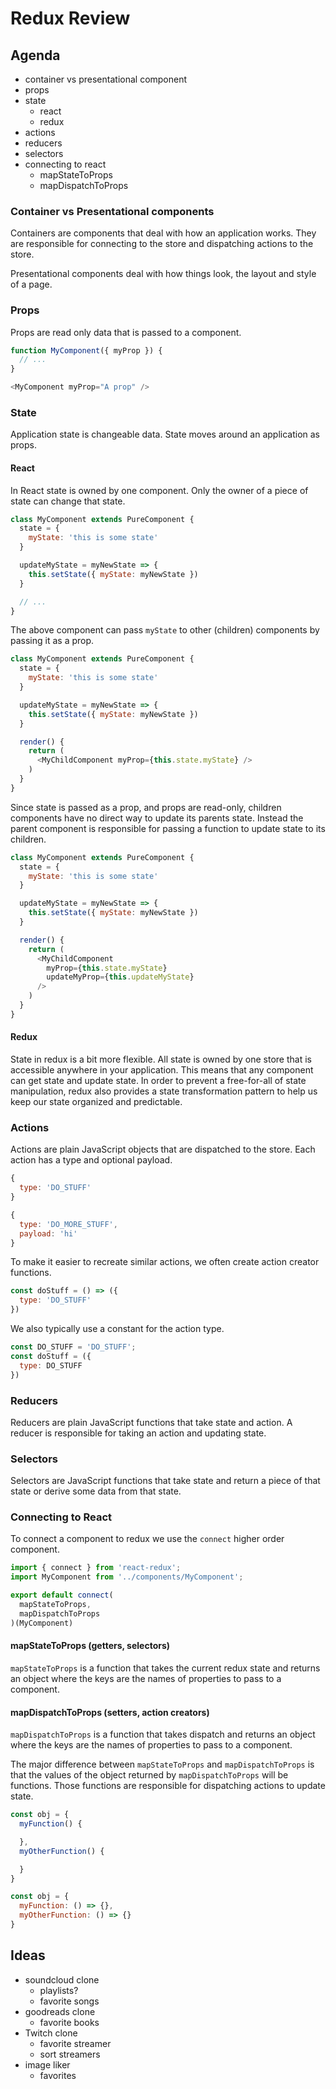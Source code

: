 # Redux Review

## Agenda

* container vs presentational component
* props
* state
  * react
  * redux
* actions
* reducers
* selectors
* connecting to react
  * mapStateToProps
  * mapDispatchToProps

### Container vs Presentational components

Containers are components that deal with how an application works.
They are responsible for connecting to the store and dispatching
actions to the store.

Presentational components deal with how things look, the layout and
style of a page.

### Props

Props are read only data that is passed to a component.

```js
function MyComponent({ myProp }) {
  // ...
}
```

```js
<MyComponent myProp="A prop" />
```

### State

Application state is changeable data. State moves around an application
as props.

#### React

In React state is owned by one component. Only the owner of a piece of
state can change that state.

```js
class MyComponent extends PureComponent {
  state = {
    myState: 'this is some state'
  }

  updateMyState = myNewState => {
    this.setState({ myState: myNewState })
  }

  // ...
}
```

The above component can pass `myState` to other (children) components by
passing it as a prop.

```js
class MyComponent extends PureComponent {
  state = {
    myState: 'this is some state'
  }

  updateMyState = myNewState => {
    this.setState({ myState: myNewState })
  }

  render() {
    return (
      <MyChildComponent myProp={this.state.myState} />
    )
  }
}
```

Since state is passed as a prop, and props are read-only, children
components have no direct way to update its parents state. Instead
the parent component is responsible for passing a function to update
state to its children.

```js
class MyComponent extends PureComponent {
  state = {
    myState: 'this is some state'
  }

  updateMyState = myNewState => {
    this.setState({ myState: myNewState })
  }

  render() {
    return (
      <MyChildComponent
        myProp={this.state.myState}
        updateMyProp={this.updateMyState}
      />
    )
  }
}
```

#### Redux

State in redux is a bit more flexible. All state is owned by
one store that is accessible anywhere in your application.
This means that any component can get state and update state.
In order to prevent a free-for-all of state manipulation, redux
also provides a state transformation pattern to help us keep our
state organized and predictable.

### Actions

Actions are plain JavaScript objects that are dispatched to the store.
Each action has a type and optional payload.

```js
{
  type: 'DO_STUFF'
}
```

```js
{
  type: 'DO_MORE_STUFF',
  payload: 'hi'
}
```

To make it easier to recreate similar actions, we often create
action creator functions.

```js
const doStuff = () => ({
  type: 'DO_STUFF'
})
```

We also typically use a constant for the action type.

```js
const DO_STUFF = 'DO_STUFF';
const doStuff = ({
  type: DO_STUFF
})
```

### Reducers

Reducers are plain JavaScript functions that take state and action.
A reducer is responsible for taking an action and updating state.

### Selectors

Selectors are JavaScript functions that take state and return a
piece of that state or derive some data from that state.

### Connecting to React

To connect a component to redux we use the `connect` higher order
component.

```js
import { connect } from 'react-redux';
import MyComponent from '../components/MyComponent';

export default connect(
  mapStateToProps,
  mapDispatchToProps
)(MyComponent)
```

#### mapStateToProps (getters, selectors)

`mapStateToProps` is a function that takes the current redux state
and returns an object where the keys are the names of properties
to pass to a component.

#### mapDispatchToProps (setters, action creators)

`mapDispatchToProps` is a function that takes dispatch and returns
an object where the keys are the names of properties to pass to a
component.

The major difference between `mapStateToProps` and `mapDispatchToProps`
is that the values of the object returned by `mapDispatchToProps` will
be functions. Those functions are responsible for dispatching actions
to update state.

```js
const obj = {
  myFunction() {

  },
  myOtherFunction() {

  }
}
```

```js
const obj = {
  myFunction: () => {},
  myOtherFunction: () => {}
}
```

## Ideas

* soundcloud clone
  * playlists?
  * favorite songs
* goodreads clone
  * favorite books
* Twitch clone
  * favorite streamer
  * sort streamers
* image liker
  * favorites
